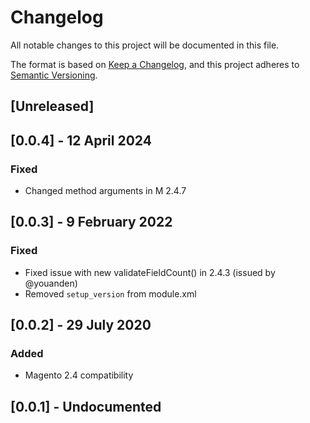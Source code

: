 # Changelog
All notable changes to this project will be documented in this file.

The format is based on [Keep a Changelog](https://keepachangelog.com/en/1.0.0/),
and this project adheres to [Semantic Versioning](https://semver.org/spec/v2.0.0.html).

## [Unreleased]

## [0.0.4] - 12 April 2024
### Fixed
- Changed method arguments in M 2.4.7

## [0.0.3] - 9 February 2022 
### Fixed
- Fixed issue with new validateFieldCount() in 2.4.3 (issued by @youanden)
- Removed `setup_version` from module.xml

## [0.0.2] - 29 July 2020
### Added
- Magento 2.4 compatibility

## [0.0.1] - Undocumented
